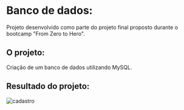<h1> Banco de dados: </h1>

Projeto desenvolvido como parte do projeto final proposto durante o bootcamp "From Zero to Hero".

## O projeto:

Criação de um banco de dados utilizando MySQL.

## Resultado do projeto:

![cadastro](https://user-images.githubusercontent.com/79115923/204045204-e70ce8fa-613d-4435-9925-4a2e1995c352.jpeg)
